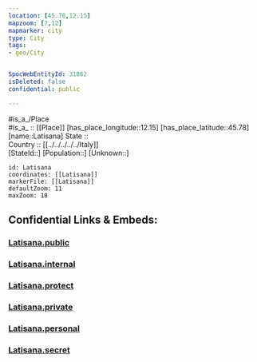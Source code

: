 ```yaml
---
location: [45.78,12.15] 
mapzoom: [7,12] 
mapmarker: city 
type: City
tags:
- geo/City


SpocWebEntityId: 31862
isDeleted: false
confidential: public

---
```

#is_a_/Place  
#is_a_ :: [[Place]] 
[has_place_longitude::12.15] 
[has_place_latitude::45.78] 
[name::Latisana] 
State ::  
Country :: [[../../../../../Italy]]  
[StateId::] 
[Population::] 
[Unknown::] 


```leaflet
id: Latisana
coordinates: [[Latisana]] 
markerFile: [[Latisana]] 
defaultZoom: 11 
maxZoom: 18
```


## Confidential Links & Embeds: 

### [Latisana.public](/_public/\Earth\Continent\Europe\Europe~South\Italy\regions~Italy\Veneto\Treviso.Province\CityLatisana.public.md) 

### [Latisana.internal](/_internal/\Earth\Continent\Europe\Europe~South\Italy\regions~Italy\Veneto\Treviso.Province\CityLatisana.internal.md) 

### [Latisana.protect](/_protect/\Earth\Continent\Europe\Europe~South\Italy\regions~Italy\Veneto\Treviso.Province\CityLatisana.protect.md) 

### [Latisana.private](/_private/\Earth\Continent\Europe\Europe~South\Italy\regions~Italy\Veneto\Treviso.Province\CityLatisana.private.md) 

### [Latisana.personal](/_personal/\Earth\Continent\Europe\Europe~South\Italy\regions~Italy\Veneto\Treviso.Province\CityLatisana.personal.md) 

### [Latisana.secret](/_secret/\Earth\Continent\Europe\Europe~South\Italy\regions~Italy\Veneto\Treviso.Province\CityLatisana.secret.md)

